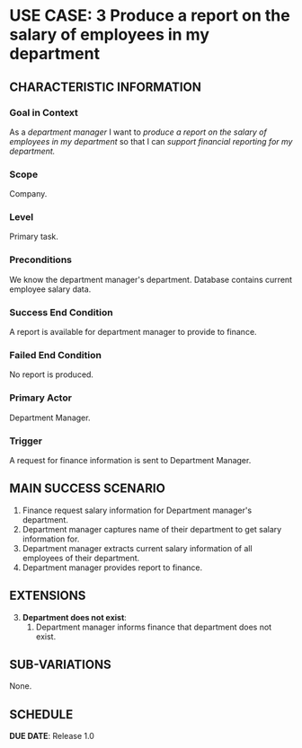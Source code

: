 # USE CASE: 3 Produce a report on the salary of employees in my department

## CHARACTERISTIC INFORMATION

### Goal in Context

As a *department manager* I want to *produce a report on the salary of employees in my department* so that I can *support financial reporting for my department.*

### Scope

Company.

### Level

Primary task.

### Preconditions

We know the department manager's department.  Database contains current employee salary data.

### Success End Condition

A report is available for department manager to provide to finance.

### Failed End Condition

No report is produced.

### Primary Actor

Department Manager.

### Trigger

A request for finance information is sent to Department Manager.

## MAIN SUCCESS SCENARIO

1. Finance request salary information for Department manager's department.
2. Department manager captures name of their department to get salary information for.
3. Department manager extracts current salary information of all employees of their department.
4. Department manager provides report to finance.

## EXTENSIONS

3. **Department does not exist**:
    1. Department manager informs finance that department does not exist.

## SUB-VARIATIONS

None.

## SCHEDULE

**DUE DATE**: Release 1.0
